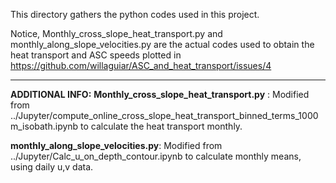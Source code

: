 This directory gathers the python codes used in this project. 

Notice, Monthly_cross_slope_heat_transport.py and monthly_along_slope_velocities.py are the actual codes used to obtain the heat transport and ASC speeds plotted in https://github.com/willaguiar/ASC_and_heat_transport/issues/4


______________________
**ADDITIONAL INFO:**
**Monthly_cross_slope_heat_transport.py** : Modified from ../Jupyter/compute_online_cross_slope_heat_transport_binned_terms_1000m_isobath.ipynb to calculate the heat transport monthly.

**monthly_along_slope_velocities.py**: Modified from ../Jupyter/Calc_u_on_depth_contour.ipynb to calculate monthly means, using daily u,v data.
